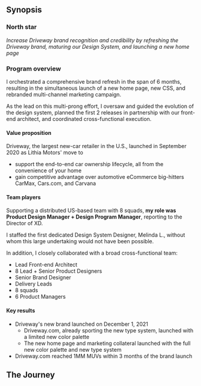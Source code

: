 ## Synopsis

### North star

*Increase Driveway brand recognition and credibility by refreshing the Driveway brand, maturing our Design System, and launching a new home page*

### Program overview

I orchestrated a comprehensive brand refresh in the span of 6 months, resulting in the simultaneous launch of a new home page, new CSS, and rebranded multi-channel marketing campaign.

As the lead on this multi-prong effort, I oversaw and guided the evolution of the design system, planned the first 2 releases in partnership with our front-end architect, and coordinated cross-functional execution.

#### Value proposition

Driveway, the largest new-car retailer in the U.S., launched in September 2020 as Lithia Motors' move to

* support the end-to-end car ownership lifecycle, all from the convenience of your home
* gain competitive advantage over automotive eCommerce big-hitters CarMax, Cars.com, and Carvana

#### Team players

Supporting a distributed US-based team with 8 squads, **my role was Product Design Manager + Design Program Manager**, reporting to the Director of XD.

I staffed the first dedicated Design System Designer, Melinda L., without whom this large undertaking would not have been possible.

In addition, I closely collaborated with a broad cross-functional team:
* Lead Front-end Architect
* 8 Lead + Senior Product Designers
* Senior Brand Designer
* Delivery Leads
* 8 squads
* 6 Product Managers

#### Key results

* Driveway's new brand launched on December 1, 2021
  * Driveway.com, already sporting the new type system, launched with a limited new color palette
  * The new home page and marketing collateral launched with the full new color palette and new type system
* Driveway.com reached 1MM MUVs within 3 months of the brand launch

## The Journey